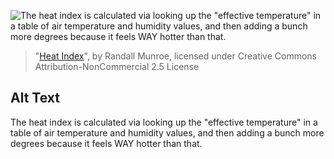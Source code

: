 ![The heat index is calculated via looking up the "effective temperature" in a table of air temperature and humidity values, and then adding a bunch more degrees because it feels WAY hotter than that.](https://imgs.xkcd.com/comics/heat_index.png)
> "[Heat Index](https://xkcd.com/2026/)", by Randall Munroe, licensed under Creative Commons Attribution-NonCommercial 2.5 License

## Alt Text
The heat index is calculated via looking up the "effective temperature" in a table of air temperature and humidity values, and then adding a bunch more degrees because it feels WAY hotter than that.
